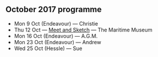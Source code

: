 ## October 2017 programme

* Mon 9 Oct (Endeavour) — Christie
* Thu 12 Oct — <a href="/meet-and-sketch/" title="Meet and Sketch">Meet and Sketch</a> — The Maritime Museum
* Mon 16 Oct (Endeavour) — A.G.M.
* Mon 23 Oct (Endeavour) — Andrew
* Wed 25 Oct (Hessle) — Sue

